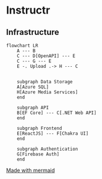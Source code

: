 # Instructr

## Infrastructure
```mermaid
flowchart LR
    A --- B
    C --- D[OpenAPI] --- E
    C --- G --- E
    E -. Upload .-> H --- C
    

    subgraph Data Storage
    A[Azure SQL]
    H[Azure Media Services]
    end

    subgraph API
    B[EF Core] --- C[.NET Web API]
    end
    
    subgraph Frontend
    E[ReactJS] --- F[Chakra UI]
    end
 
    subgraph Authentication
    G[Firebase Auth]
    end
```
[Made with mermaid](https://mermaid-js.github.io/mermaid/#/flowchart)
